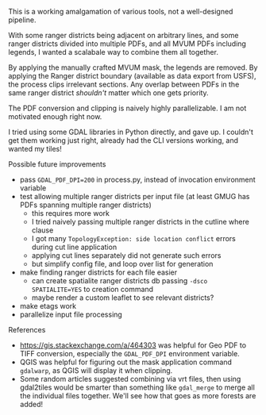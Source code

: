 This is a working amalgamation of various tools, not a well-designed pipeline.

With some ranger districts being adjacent on arbitrary lines, and some ranger districts divided into multiple PDFs, and all MVUM PDFs including legends, I wanted a scalabale way to combine them all together.

By applying the manually crafted MVUM mask, the legends are removed. By applying the Ranger district boundary (available as data export from USFS), the process clips irrelevant sections. Any overlap between PDFs in the same ranger district _shouldn't_ matter which one gets priority.

The PDF conversion and clipping is naively highly parallelizable. I am not motivated enough right now.

I tried using some GDAL libraries in Python directly, and gave up. I couldn't get them working just right, already had the CLI versions working, and wanted my tiles!

Possible future improvements

- pass `GDAL_PDF_DPI=200` in process.py, instead of invocation environment variable
- test allowing multiple ranger districts per input file (at least GMUG has PDFs spanning multiple ranger districts)
  - this requires more work
  - I tried naively passing multiple ranger districts in the cutline where clause
  - I got many `TopologyException: side location conflict` errors during cut line application
  - applying cut lines separately did not generate such errors
  - but simplify config file, and loop over list for generation
- make finding ranger districts for each file easier
  - can create spatialite ranger districts db passing `-dsco SPATIALITE=YES` to creation command
  - maybe render a custom leaflet to see relevant districts?
- make etags work
- parallelize input file processing

References

- <https://gis.stackexchange.com/a/464303> was helpful for Geo PDF to TIFF conversion, especially the `GDAL_PDF_DPI` environment variable.
- QGIS was helpful for figuring out the mask application command `gdalwarp`, as QGIS will display it when clipping.
- Some random articles suggested combining via vrt files, then using gdal2tiles would be smarter than something like `gdal_merge` to merge all the individual files together. We'll see how that goes as more forests are added!
